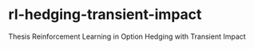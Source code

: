 # rl-hedging-transient-impact
Thesis Reinforcement Learning in Option Hedging with Transient Impact 
